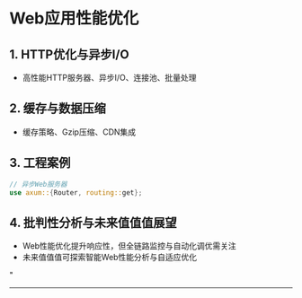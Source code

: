 ﻿# Web应用性能优化

## 1. HTTP优化与异步I/O

- 高性能HTTP服务器、异步I/O、连接池、批量处理

## 2. 缓存与数据压缩

- 缓存策略、Gzip压缩、CDN集成

## 3. 工程案例

```rust
// 异步Web服务器
use axum::{Router, routing::get};
```

## 4. 批判性分析与未来值值值展望

- Web性能优化提升响应性，但全链路监控与自动化调优需关注
- 未来值值值可探索智能Web性能分析与自适应优化

"

---
